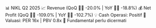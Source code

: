 📊 NIKL Q2 2025
📈 Revenue (QoQ 🔻🔴 -20.0% | YoY 🔻🔴 -18.8%)
💰 Net Profit (QoQ 🔻🔴 -109.0% | YoY 🔻🔴 -102.7%)
💡 Cash Operasi: Positif
🧮 Valuasi: PER 16x | PBV 0.8x
🧱 Fundamental perlu dicermati
